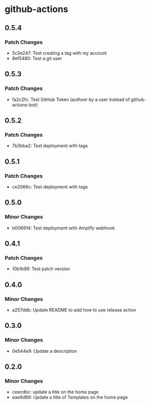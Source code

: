 # github-actions

## 0.5.4

### Patch Changes

- 5c5e247: Test creating a tag with my account
- 8ef5480: Test a git user

## 0.5.3

### Patch Changes

- fa2c2fc: Test GitHub Token (authoer by a user instead of github-actions-bot)

## 0.5.2

### Patch Changes

- 7b3bba2: Test deployment with tags

## 0.5.1

### Patch Changes

- ce2066c: Test deployment with tags

## 0.5.0

### Minor Changes

- b006914: Test deployment with Amplify webhook

## 0.4.1

### Patch Changes

- 10b1b99: Test patch version

## 0.4.0

### Minor Changes

- a257ddb: Update README to add how to use release action

## 0.3.0

### Minor Changes

- 0e544e9: Update a description

## 0.2.0

### Minor Changes

- ceecdbc: update a title on the home page
- eae9d89: Update a title of Templates on the home page

